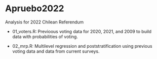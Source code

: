 # Apruebo2022
Analysis for 2022 Chilean Referendum

 - 01_voters.R: Previoous voting data for 2020, 2021, and 2009 to build data with probabilities of voting.
 
 - 02_mrp.R: Multilevel regression and poststratification using previous voting data and data from current surveys.
